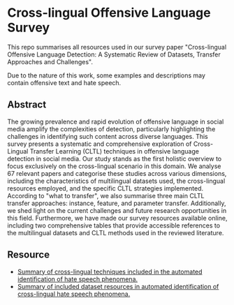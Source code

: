 # Cross-lingual Offensive Language Survey

This repo summarises all resources used in our survey paper "Cross-lingual Offensive Language Detection: A Systematic Review of Datasets, Transfer Approaches and Challenges". 

Due to the nature of this work, some examples and descriptions may contain offensive text and hate speech.


## Abstract

The growing prevalence and rapid evolution of offensive language in social media amplify the complexities of detection, particularly highlighting the challenges in identifying such content across diverse languages. This survey presents a systematic and comprehensive exploration of Cross-Lingual Transfer Learning (CLTL) techniques in offensive language detection in social media. Our study stands as the first holistic overview to focus exclusively on the cross-lingual scenario in this domain. We analyse 67 relevant papers and categorise these studies across various dimensions, including the characteristics of multilingual datasets used, the cross-lingual resources employed, and the specific CLTL strategies implemented. According to "what to transfer", we also summarise three main CLTL transfer approaches: instance, feature, and parameter transfer. Additionally, we shed light on the current challenges and future research opportunities in this field. Furthermore, we have made our survey resources available online, including two comprehensive tables that provide accessible references to the multilingual datasets and CLTL methods used in the reviewed literature.

## Resource

- [Summary of cross-lingual techniques included in the automated identification of hate speech phenomena.](https://github.com/aggiejiang/crosslingual-offensive-language-survey/blob/main/CLTL_surveyed_papers.md)
- [Summary of included dataset resources in automated identification of cross-lingual hate speech phenomena.](https://github.com/aggiejiang/crosslingual-offensive-language-survey/blob/main/hs_dataset_in_surveyed_papers.md)
